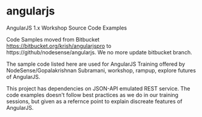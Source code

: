 # angularjs
AngularJS 1.x Workshop Source Code Examples

Code Samples moved from Bitbucket https://bitbucket.org/krish/angularjspro  to https://github/nodesense/angularjs. We no more update bitbucket branch.

The sample code listed here are used for AngularJS Training offered by NodeSense/Gopalakrishnan Subramani, workshop, rampup, explore futures of AngularJS.

This project has dependencies on JSON-API emulated REST service. The code examples doesn't follow best practices as we do in our training sessions, but given as a refernce point to explain discreate features of AngularJS.
